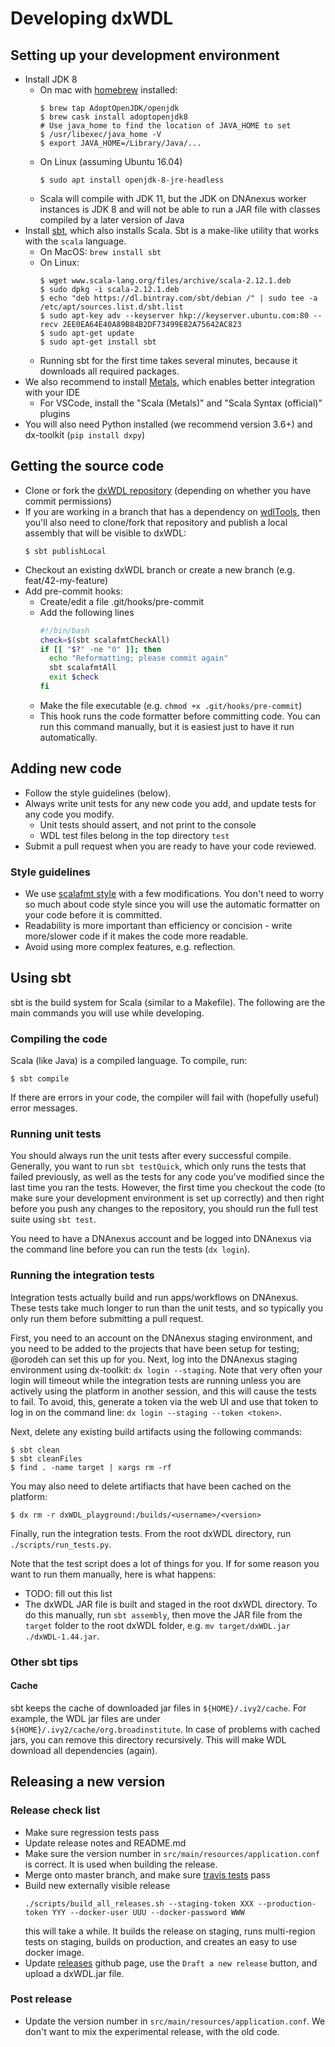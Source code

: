 # Developing dxWDL

## Setting up your development environment

* Install JDK 8
  * On mac with [homebrew]() installed:
    ```
    $ brew tap AdoptOpenJDK/openjdk
    $ brew cask install adoptopenjdk8
    # Use java_home to find the location of JAVA_HOME to set
    $ /usr/libexec/java_home -V
    $ export JAVA_HOME=/Library/Java/...
    ```
  * On Linux (assuming Ubuntu 16.04)
    ```
    $ sudo apt install openjdk-8-jre-headless
    ```
  * Scala will compile with JDK 11, but the JDK on DNAnexus worker instances is JDK 8 and will not be able to run a JAR file with classes compiled by a later version of Java
* Install [sbt](https://www.scala-sbt.org/), which also installs Scala. Sbt is a make-like utility that works with the ```scala``` language.
  * On MacOS: `brew install sbt`
  * On Linux:
    ```
    $ wget www.scala-lang.org/files/archive/scala-2.12.1.deb
    $ sudo dpkg -i scala-2.12.1.deb
    $ echo "deb https://dl.bintray.com/sbt/debian /" | sudo tee -a /etc/apt/sources.list.d/sbt.list
    $ sudo apt-key adv --keyserver hkp://keyserver.ubuntu.com:80 --recv 2EE0EA64E40A89B84B2DF73499E82A75642AC823
    $ sudo apt-get update
    $ sudo apt-get install sbt
    ```
  * Running sbt for the first time takes several minutes, because it downloads all required packages.
* We also recommend to install [Metals](https://scalameta.org/metals/), which enables better integration with your IDE
  * For VSCode, install the "Scala (Metals)" and "Scala Syntax (official)" plugins
* You will also need Python installed (we recommend version 3.6+) and dx-toolkit (`pip install dxpy`)

## Getting the source code

* Clone or fork the [dxWDL repository](https://github.com/dnanexus/dxWDL) (depending on whether you have commit permissions)
* If you are working in a branch that has a dependency on [wdlTools](https://github.com/dnanexus-rnd/wdlTools), then you'll also need to clone/fork that repository and publish a local assembly that will be visible to dxWDL:
    ```
    $ sbt publishLocal
    ```
* Checkout an existing dxWDL branch or create a new branch (e.g. feat/42-my-feature)
* Add pre-commit hooks:
  * Create/edit a file .git/hooks/pre-commit
  * Add the following lines
    ```bash
    #!/bin/bash
    check=$(sbt scalafmtCheckAll)
    if [[ "$?" -ne "0" ]]; then
      echo "Reformatting; please commit again"
      sbt scalafmtAll
      exit $check
    fi
    ```
  * Make the file executable (e.g. `chmod +x .git/hooks/pre-commit`)
  * This hook runs the code formatter before committing code. You can run this command manually, but it is easiest just to have it run automatically.

## Adding new code

* Follow the style guidelines (below).
* Always write unit tests for any new code you add, and update tests for any code you modify.
  * Unit tests should assert, and not print to the console
  * WDL test files belong in the top directory `test`
* Submit a pull request when you are ready to have your code reviewed.

### Style guidelines

* We use [scalafmt style](https://scalameta.org/scalafmt/) with a few modifications. You don't need to worry so much about code style since you will use the automatic formatter on your code before it is committed.
* Readability is more important than efficiency or concision - write more/slower code if it makes the code more readable.
* Avoid using more complex features, e.g. reflection.

## Using sbt

sbt is the build system for Scala (similar to a Makefile). The following are the main commands you will use while developing.

### Compiling the code

Scala (like Java) is a compiled language. To compile, run:

```
$ sbt compile
```

If there are errors in your code, the compiler will fail with (hopefully useful) error messages.

### Running unit tests

You should always run the unit tests after every successful compile. Generally, you want to run `sbt testQuick`, which only runs the tests that failed previously, as well as the tests for any code you've modified since the last time you ran the tests. However, the first time you checkout the code (to make sure your development environment is set up correctly) and then right before you push any changes to the repository, you should run the full test suite using `sbt test`.

You need to have a DNAnexus account and be logged into DNAnexus via the command line before you can run the tests (`dx login`).

### Running the integration tests

Integration tests actually build and run apps/workflows on DNAnexus. These tests take much longer to run than the unit tests, and so typically you only run them before submitting a pull request.

First, you need to an account on the DNAnexus staging environment, and you need to be added to the projects that have been setup for testing; @orodeh can set this up for you. Next, log into the DNAnexus staging environment using dx-toolkit: `dx login --staging`. Note that very often your login will timeout while the integration tests are running unless you are actively using the platform in another session, and this will cause the tests to fail. To avoid, this, generate a token via the web UI and use that token to log in on the command line: `dx login --staging --token <token>`.

Next, delete any existing build artifacts using the following commands:

```
$ sbt clean
$ sbt cleanFiles
$ find . -name target | xargs rm -rf
```

You may also need to delete artifiacts that have been cached on the platform:

```
$ dx rm -r dxWDL_playground:/builds/<username>/<version>
```

Finally, run the integration tests. From the root dxWDL directory, run `./scripts/run_tests.py`.

Note that the test script does a lot of things for you. If for some reason you want to run them manually, here is what happens:

* TODO: fill out this list
* The dxWDL JAR file is built and staged in the root dxWDL directory. To do this manually, run `sbt assembly`, then move the JAR file from the `target` folder to the root dxWDL folder, e.g. `mv target/dxWDL.jar ./dxWDL-1.44.jar`.

### Other sbt tips

#### Cache

sbt keeps the cache of downloaded jar files in `${HOME}/.ivy2/cache`. For example, the WDL jar files are under `${HOME}/.ivy2/cache/org.broadinstitute`. In case of problems with cached jars, you can remove this directory recursively. This will make WDL download all dependencies (again).

## Releasing a new version

### Release check list

- Make sure regression tests pass
- Update release notes and README.md
- Make sure the version number in `src/main/resources/application.conf` is correct. It is used
when building the release.
- Merge onto master branch, and make sure [travis tests](https://travis-ci.org/dnanexus/dxWDL) pass
- Build new externally visible release
  ```
  ./scripts/build_all_releases.sh --staging-token XXX --production-token YYY --docker-user UUU --docker-password WWW
  ```
  this will take a while. It builds the release on staging, runs multi-region tests on staging, builds on production, and creates an easy to use docker image.
- Update [releases](https://github.com/dnanexus-rnd/dxWDL/releases) github page, use the `Draft a new release` button, and upload a dxWDL.jar file.

### Post release

- Update the version number in `src/main/resources/application.conf`. We don't want
to mix the experimental release, with the old code.
